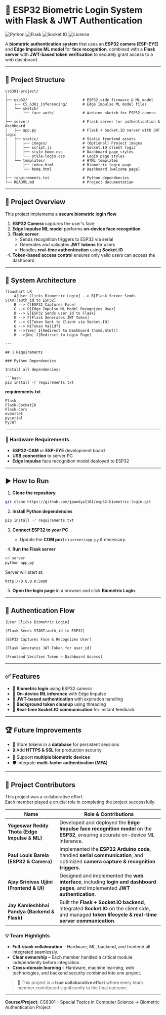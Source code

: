 # 🔐 ESP32 Biometric Login System with Flask & JWT Authentication

![Python](https://img.shields.io/badge/Python-3.9%2B-blue)
![Flask](https://img.shields.io/badge/Flask-2.x-green)
![Socket.IO](https://img.shields.io/badge/Socket.IO-Realtime-lightgrey)
![License](https://img.shields.io/badge/License-MIT-yellow)

A **biometric authentication system** that uses an **ESP32 camera (ESP-EYE)** and **Edge Impulse ML model** for **face recognition**, combined with a **Flask server** with **JWT-based token verification** to securely grant access to a web dashboard.

---

## 📂 Project Structure

```plaintext
cs6301-project/
│
├── esp32/                         # ESP32-side firmware & ML model
│   ├── CS_6301_inferencing/       # Edge Impulse ML model files
│   └── sketch/
│       └── face_auth/             # Arduino sketch for ESP32 camera
│
├── server/                        # Flask server for authentication & dashboard
│   ├── app.py                     # Flask + Socket.IO server with JWT logic
│   ├── static/                    # Static frontend assets
│   │   ├── images/                # (Optional) Project images
│   │   ├── script.js              # Socket.IO client logic
│   │   ├── style-home.css         # Dashboard page styles
│   │   └── style-login.css        # Login page styles
│   └── templates/                 # HTML templates
│       ├── index.html             # Biometric login page
│       └── home.html              # Dashboard (welcome page)
│
├── requirements.txt               # Python dependencies
└── README.md                      # Project documentation
```

---

## 🚀 Project Overview

This project implements a **secure biometric login flow**:

1. **ESP32 Camera** captures the user's face  
2. **Edge Impulse ML model** performs **on-device face recognition**  
3. **Flask server**:
   - Sends recognition triggers to ESP32 via serial  
   - Generates and validates **JWT tokens** for users  
   - Handles **real-time authentication** using **Socket.IO**  
4. **Token-based access control** ensures only valid users can access the dashboard  

---

## 🔹 System Architecture

```mermaid
flowchart LR
    A[User Clicks Biometric Login] --> B[Flask Server Sends START:auth_id to ESP32]
    B --> C[ESP32 Captures Face]
    C --> D[Edge Impulse ML Model Recognizes User]
    D --> E[ESP32 Sends user_id to Flask]
    E --> F[Flask Generates JWT Token]
    F --> G[Token Sent to Client via Socket.IO]
    G --> H{Token Valid?}
    H -->|Yes| I[Redirect to Dashboard (home.html)]
    H -->|No| J[Redirect to Login Page]

---

## 🔧 Requirements

### Python Dependencies

Install all dependencies:

```bash
pip install -r requirements.txt
```

**requirements.txt**
```
Flask
Flask-SocketIO
Flask-Cors
eventlet
pyserial
PyJWT
```

---

### 🔧 Hardware Requirements

- **ESP32-CAM** or **ESP-EYE** development board  
- **USB connection** to server PC  
- **Edge Impulse** face recognition model deployed to ESP32  

---

## ▶️ How to Run

1. **Clone the repository**

```bash
git clone https://github.com/jpandya1161/esp32-biometric-login.git
```

2. **Install Python dependencies**

```bash
pip install -r requirements.txt
```

3. **Connect ESP32 to your PC**  
   - Update the **COM port** in `server/app.py` if necessary.

4. **Run the Flask server**

```bash
cd server
python app.py
```

Server will start at:

```
http://0.0.0.0:5000
```

5. **Open the login page** in a browser and click **Biometric Login**.

---

## 🔐 Authentication Flow

```
[User Clicks Biometric Login]
        ↓
[Flask Sends START:auth_id to ESP32]
        ↓
[ESP32 Captures Face & Recognizes User]
        ↓
[Flask Generates JWT Token for user_id]
        ↓
[Frontend Verifies Token → Dashboard Access]
```

---

## ✅ Features

- 🔹 **Biometric login** using ESP32 camera  
- 🔹 **On-device ML inference** with Edge Impulse  
- 🔹 **JWT-based authentication** with expiration handling  
- 🔹 **Background token cleanup** using threading  
- 🔹 **Real-time Socket.IO communication** for instant feedback  

---

## 🏆 Future Improvements

- 💾 Store tokens in a **database** for persistent sessions  
- 🔒 Add **HTTPS & SSL** for production security  
- 📱 Support **multiple biometric devices**  
- 🛡️ Integrate **multi-factor authentication (MFA)**  

---

## 👥 Project Contributors

This project was a collaborative effort.  
Each member played a crucial role in completing the project successfully:

| Name                                         | Role & Contributions                                                                 |
|----------------------------------------------|-------------------------------------------------------------------|
| **Yogeswar Reddy Thota (Edge Impulse & ML)** | Developed and deployed the **Edge Impulse face recognition model** on the **ESP32**, ensuring accurate on-device ML inference. |
| **Paul Louis Barela (ESP32 & Camera)**       | Implemented the **ESP32 Arduino code**, handled **serial communication**, and optimized **camera capture & recognition triggers**. |
| **Ajay Srinivas Ujjini (Frontend & UI)**     | Designed and implemented the **web interface**, including **login and dashboard pages**, and implemented **JWT authentication**. |
| **Jay Kamleshbhai Pandya (Backend & Flask)** | Built the **Flask + Socket.IO backend**, integrated **Socket.IO** on the client side, and managed **token lifecycle & real-time server communication**. |

### 💡 Team Highlights

- **Full-stack collaboration** – Hardware, ML, backend, and frontend all integrated seamlessly.  
- **Clear ownership** – Each member handled a critical module independently before integration.  
- **Cross-domain learning** – Hardware, machine learning, web technologies, and backend security combined into one project.  

> 🎉 This project is a **true collaborative effort** where every team member contributed significantly to the final outcome.

---

**Course/Project:** CS6301 – Special Topics in Computer Science -> Biometric Authentication Project  
